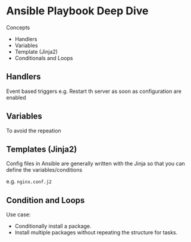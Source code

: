 # Ansible Playbook Deep Dive

Concepts 
- Handlers 
- Variables 
- Template (Jinja2)
- Conditionals and Loops

## Handlers 
Event based triggers e.g. Restart th server as soon as configuration are enabled 

## Variables 
To avoid the repeation 

## Templates (Jinja2)
Config files in Ansible are generally written with the Jinja so that you can define the variables/conditions 

e.g. `nginx.conf.j2`

## Condition and Loops 
Use case:
- Conditionally install a package. 
- Install multiple packages without repeating the structure for tasks. 


